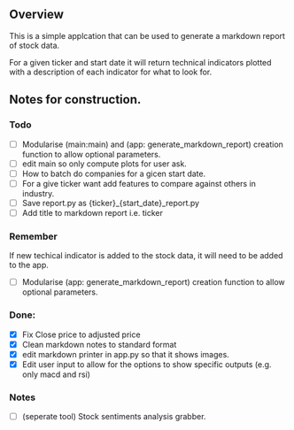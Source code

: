 ## Overview

This is a simple applcation that can be used to generate a markdown report of stock data.

For a given ticker and start date it will return technical indicators plotted with a description of each indicator for what to look for.

## Notes for construction.

### Todo

- [ ] Modularise (main:main) and (app: generate_markdown_report) creation function to allow optional parameters.
- [ ] edit main so only compute plots for user ask.
- [ ] How to batch do companies for a gicen start date.
- [ ] For a give ticker want add features to compare against others in industry.
- [ ] Save report.py as {ticker}_{start_date}_report.py
- [ ] Add title to markdown report i.e. ticker

### Remember

If new techical indicator is added to the stock data, it will need to be added to the app.
- [ ] Modularise (app: generate_markdown_report) creation function to allow optional parameters.

### Done:

- [X] Fix Close price to adjusted price
- [X] Clean markdown notes to standard format
- [X] edit markdown printer in app.py so that it shows images.
- [X] Edit user input to allow for the options to show specific outputs (e.g. only macd and rsi)

### Notes

- [ ] (seperate tool) Stock sentiments analysis grabber.
